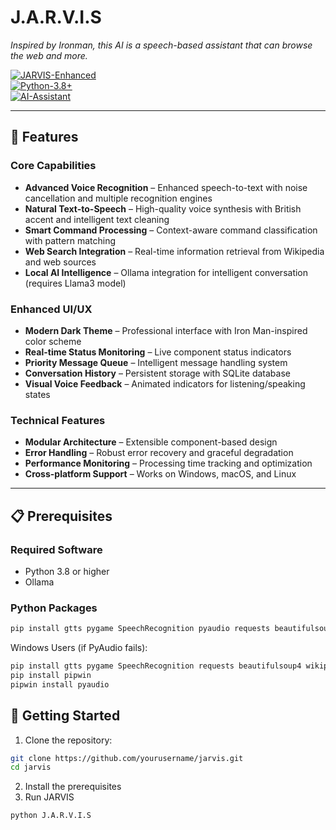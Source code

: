 # J.A.R.V.I.S
*Inspired by Ironman, this AI is a speech-based assistant that can browse the web and more.*

[![JARVIS-Enhanced](https://img.shields.io/badge/JARVIS-Enhanced-blue?style=for-the-badge)](https://img.shields.io/badge/JARVIS-Enhanced-blue?style=for-the-badge)  
[![Python-3.8+](https://img.shields.io/badge/Python-3.8%252B-green?style=for-the-badge)](https://img.shields.io/badge/Python-3.8%252B-green?style=for-the-badge)  
[![AI-Assistant](https://img.shields.io/badge/AI-Assistant-orange?style=for-the-badge)](https://img.shields.io/badge/AI-Assistant-orange?style=for-the-badge)

---

## 🚀 Features

### Core Capabilities
- **Advanced Voice Recognition** – Enhanced speech-to-text with noise cancellation and multiple recognition engines  
- **Natural Text-to-Speech** – High-quality voice synthesis with British accent and intelligent text cleaning  
- **Smart Command Processing** – Context-aware command classification with pattern matching  
- **Web Search Integration** – Real-time information retrieval from Wikipedia and web sources  
- **Local AI Intelligence** – Ollama integration for intelligent conversation (requires Llama3 model)  

### Enhanced UI/UX
- **Modern Dark Theme** – Professional interface with Iron Man-inspired color scheme  
- **Real-time Status Monitoring** – Live component status indicators  
- **Priority Message Queue** – Intelligent message handling system  
- **Conversation History** – Persistent storage with SQLite database  
- **Visual Voice Feedback** – Animated indicators for listening/speaking states  

### Technical Features
- **Modular Architecture** – Extensible component-based design  
- **Error Handling** – Robust error recovery and graceful degradation  
- **Performance Monitoring** – Processing time tracking and optimization  
- **Cross-platform Support** – Works on Windows, macOS, and Linux  

---

## 📋 Prerequisites

### Required Software
- Python 3.8 or higher  
- Ollama  

### Python Packages
```bash
pip install gtts pygame SpeechRecognition pyaudio requests beautifulsoup4 wikipedia ollama pydub
```
Windows Users (if PyAudio fails):
```bash
pip install gtts pygame SpeechRecognition requests beautifulsoup4 wikipedia ollama pydub
pip install pipwin
pipwin install pyaudio
```

## 🎯 Getting Started

1. Clone the repository:

```bash
git clone https://github.com/yourusername/jarvis.git
cd jarvis
```
2. Install the prerequisites
3. Run JARVIS
```bash
python J.A.R.V.I.S
```
